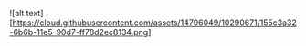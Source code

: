 ![alt text][https://cloud.githubusercontent.com/assets/14796049/10290671/155c3a32-6b6b-11e5-90d7-ff78d2ec8134.png]
